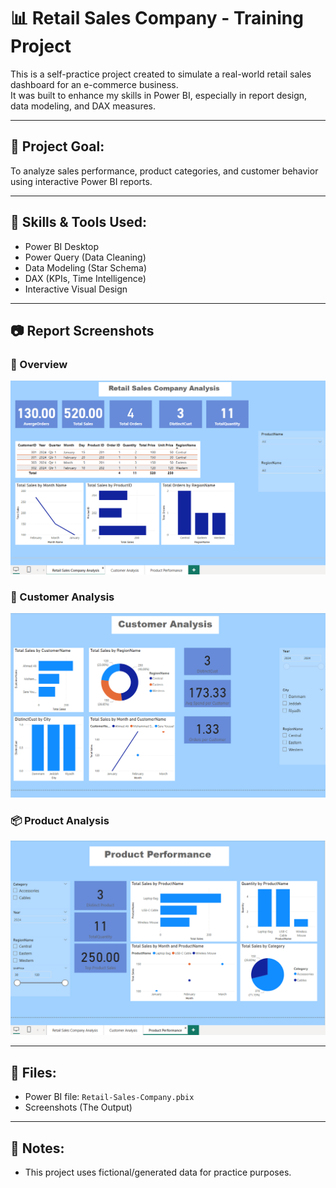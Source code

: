 # 📊 Retail Sales Company - Training Project

This is a self-practice project created to simulate a real-world retail sales dashboard for an e-commerce business.  
It was built to enhance my skills in Power BI, especially in report design, data modeling, and DAX measures.

---

## 🎯 Project Goal:
To analyze sales performance, product categories, and customer behavior using interactive Power BI reports.

---

## 🧰 Skills & Tools Used:
- Power BI Desktop
- Power Query (Data Cleaning)
- Data Modeling (Star Schema)
- DAX (KPIs, Time Intelligence)
- Interactive Visual Design

---

## 📷 Report Screenshots

### 🧾 Overview
![Retail Overview](RetailSalesCompany.png)

### 👥 Customer Analysis
![Customer](Customer.png)

### 📦 Product Analysis
![Product](Product.png)

---

## 📎 Files:
- Power BI file: `Retail-Sales-Company.pbix`
- Screenshots (The Output)

---

## 📝 Notes:
- This project uses fictional/generated data for practice purposes.
